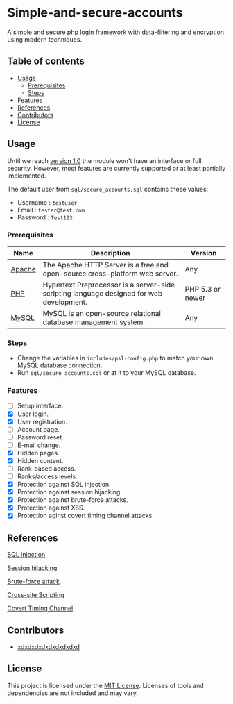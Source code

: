 # Simple-and-secure-accounts
A simple and secure php login framework with data-filtering and encryption using modern techniques.

## Table of contents
- [Usage](#usage)
    - [Prerequisites](#prerequisites)
    - [Steps](#steps)
- [Features](#features)
- [References](#references)
- [Contributors](#contributors)
- [License](#license)

## Usage
Until we reach [version 1.0](https://github.com/JasperDre/Simple-and-secure-accounts/milestones) the module won't have an interface or full security. However, most features are currently supported or at least partially implemented.

The default user from `sql/secure_accounts.sql` contains these values:
- Username	: `testuser`
- Email	: `tester@test.com`
- Password	: `Test123`

### Prerequisites
Name | Description | Version
------------ | ------------- | -------------
[Apache](https://www.apachefriends.org/index.html) | The Apache HTTP Server is a free and open-source cross-platform web server. | Any
[PHP](https://www.apachefriends.org/index.html) |  Hypertext Preprocessor is a server-side scripting language designed for web development. | PHP 5.3 or newer
[MySQL](https://www.apachefriends.org/index.html) | MySQL is an open-source relational database management system. | Any

### Steps
- Change the variables in `includes/psl-config.php` to match your own MySQL database connection.
- Run `sql/secure_accounts.sql` or at it to your MySQL database.

### Features
- [ ] Setup interface.
- [x] User login.
- [x] User registration.
- [ ] Account page.
- [ ] Password reset.
- [ ] E-mail change.
- [x] Hidden pages.
- [x] Hidden content.
- [ ] Rank-based access.
- [ ] Ranks/access levels.
- [x] Protection against SQL injection.
- [x] Protection against session hijacking.
- [x] Protection against brute-force attacks.
- [x] Protection against XSS.
- [x] Protection aginst covert timing channel attacks.
    
## References
[SQL injection](https://www.w3schools.com/sql/sql_injection.asp)

[Session hijacking](https://www.owasp.org/index.php/Session_hijacking_attack)

[Brute-force attack](https://en.wikipedia.org/wiki/Brute-force_attack)

[Cross-site Scripting](https://www.owasp.org/index.php/Cross-site_Scripting_%28XSS%29)

[Covert Timing Channel](https://cwe.mitre.org/data/definitions/385.html)

## Contributors
- [xdxdxdxdxdxdxdxdxd](https://github.com/JasperDre/Simple-and-secure-accounts/issues?utf8=%E2%9C%93&q=author%3Axdxdxdxdxdxdxdxdxd)

## License
This project is licensed under the [MIT License](https://github.com/JasperDre/Simple-and-secure-accounts/blob/master/LICENSE.md).
Licenses of tools and dependencies are not included and may vary.
